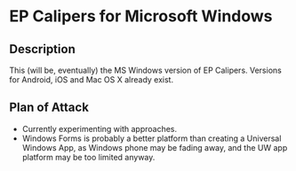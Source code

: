 # EP Calipers for Microsoft Windows

## Description
This (will be, eventually) the MS Windows version of EP Calipers.  Versions for Android, iOS and Mac OS X already exist.

## Plan of Attack
* Currently experimenting with approaches.
* Windows Forms is probably a better platform than creating a Universal Windows App, as Windows phone may be fading away, and the UW app platform may be too limited anyway.
